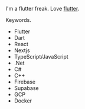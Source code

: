 I'm a flutter freak. Love [flutter](https://flutter.dev).

Keywords.

- Flutter
- Dart
- React
- Nextjs
- TypeScript/JavaScript
- .Net
- C#
- C++
- Firebase
- Supabase
- GCP
- Docker
